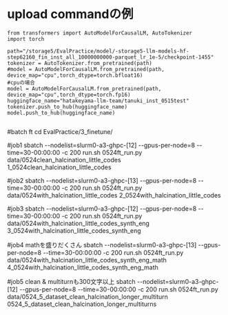 # upload commandの例

~~~
from transformers import AutoModelForCausalLM, AutoTokenizer
import torch

path="/storage5/EvalPractice/model/-storage5-llm-models-hf-step62160_fin_inst_all_10000000000-parquet_lr_1e-5/checkpoint-1455"
tokenizer = AutoTokenizer.from_pretrained(path)
#model = AutoModelForCausalLM.from_pretrained(path, device_map="cpu",torch_dtype=torch.bfloat16)
#cpuの場合
model = AutoModelForCausalLM.from_pretrained(path, device_map="cpu",torch_dtype=torch.fp16)
huggingface_name="hatakeyama-llm-team/tanuki_inst_0515test"
tokenizer.push_to_hub(huggingface_name)
model.push_to_hub(huggingface_name)


~~~

#batch ft
cd EvalPractice/3_finetune/

#job1
sbatch --nodelist=slurm0-a3-ghpc-[12] --gpus-per-node=8 --time=30-00:00:00 -c 200 run.sh 0524ft_run.py data/0524clean_halcination_little_codes 1_0524clean_halcination_little_codes

#job2
sbatch --nodelist=slurm0-a3-ghpc-[13] --gpus-per-node=8 --time=30-00:00:00 -c 200 run.sh 0524ft_run.py data/0524with_halcination_little_codes 2_0524with_halcination_little_codes

#job3
sbatch --nodelist=slurm0-a3-ghpc-[12] --gpus-per-node=8 --time=30-00:00:00 -c 200 run.sh 0524ft_run.py data/0524with_halcination_little_codes_synth_eng 3_0524with_halcination_little_codes_synth_eng

#job4 mathを盛りだくさん
sbatch --nodelist=slurm0-a3-ghpc-[13] --gpus-per-node=8 --time=30-00:00:00 -c 200 run.sh 0524ft_run.py data/0524with_halcination_little_codes_synth_eng_math 4_0524with_halcination_little_codes_synth_eng_math

#job5 clean & multiturnも300文字以上
sbatch --nodelist=slurm0-a3-ghpc-[12] --gpus-per-node=8 --time=30-00:00:00 -c 200 run.sh 0524ft_run.py data/0524_5_dataset_clean_halcination_longer_multiturn 0524_5_dataset_clean_halcination_longer_multiturns

